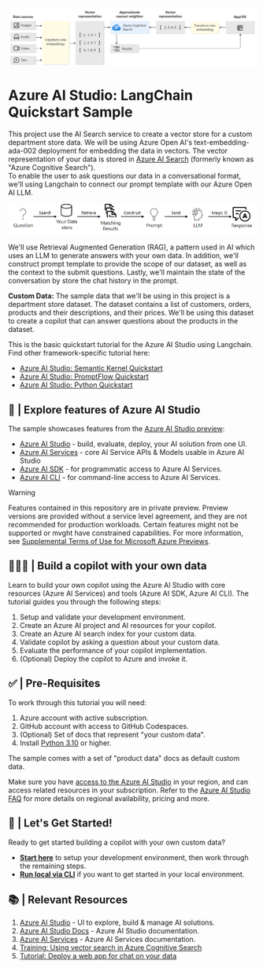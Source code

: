 ![](img\vector-search-architecture-diagram.png)

# Azure AI Studio: LangChain Quickstart Sample

This project use the AI Search service to create a vector store for a custom department store data.  We will be using Azure Open AI's text-embedding-ada-002 deployment for embedding the data in vectors. The vector representation of your data is stored in [Azure AI Search](https://learn.microsoft.com/en-us/azure/search/search-what-is-azure-search) (formerly known as "Azure Cognitive Search").  
To enable the user to ask questions our data in a conversational format, we'll using Langchain to connect our prompt template with our Azure Open AI LLM.

![](img\rag-pattern.png)

We'll use Retrieval Augmented Generation (RAG), a pattern used in AI which uses an LLM to generate answers with your own data. In addition, we'll  construct prompt template to provide the scope of our dataset, as well as the context to the submit questions. Lastly, we'll maintain the state of the conversation by store the chat history in the prompt.

**Custom Data:** The sample data that we'll be using in this project is a department store dataset.  The dataset contains a list of customers, orders, products and their descriptions, and their prices.  We'll be using this dataset to create a copilot that can answer questions about the products in the dataset.

This is the basic quickstart tutorial for the Azure AI Studio using Langchain. Find other framework-specific tutorial here:
 - [Azure AI Studio: Semantic Kernel Quickstart](https://github.com/Azure-Samples/aistudio-python-semantickernel-sample)
 - [Azure AI Studio: PromptFlow Quickstart](https://github.com/Azure-Samples/aistudio-python-promptflow-sample)
  - [Azure AI Studio: Python Quickstart](https://github.com/Azure-Samples/aistudio-python-quickstart-sample)


## 🧰 | Explore features of Azure AI Studio

The sample showcases features from the [Azure AI Studio preview](https://aka.ms/azureai/docs):

* [Azure AI Studio](https://aka.ms/azureaistudio/docs) - build, evaluate, deploy, your AI solution from one UI.
* [Azure AI Services](https://learn.microsoft.com/azure/ai-services/what-are-ai-services) - core AI Service APIs & Models usable in Azure AI Studio 
* [Azure AI SDK](https://learn.microsoft.com/azure/ai-studio/how-to/sdk-install?) - for programmatic access to Azure AI Services.
* [Azure AI CLI](https://learn.microsoft.com/azure/ai-studio/how-to/cli-install) - for command-line access to Azure AI Services.

> [!WARNING]  
> Features contained in this repository are in private preview. Preview versions are provided without a service level agreement, and they are not recommended for production workloads. Certain features might not be supported or mvght have constrained capabilities. For more information, see [Supplemental Terms of Use for Microsoft Azure Previews](https://azure.microsoft.com/support/legal/preview-supplemental-terms/).

## 👩🏽‍💻 | Build a copilot with your own data

Learn to build your own copilot using the Azure AI Studio with core resources (Azure AI Services) and tools (Azure AI SDK, Azure AI CLI). The tutorial guides you through the following steps:

1. Setup and validate your development environment.
2. Create an Azure AI project and AI resources for your copilot.
3. Create an Azure AI search index for your custom data.
4. Validate copilot by asking a question about your custom data.
5. Evaluate the performance of your copilot implementation.
6. (Optional) Deploy the copilot to Azure and invoke it.

## ✅ | Pre-Requisites

To work through this tutorial you will need:
1. Azure account with active subscription.
2. GitHub account with access to GitHub Codespaces.
3. (Optional) Set of docs that represent "your custom data".
4. Install [Python 3.10](https://www.python.org/) or higher.

The sample comes with a set of "product data" docs as default custom data. 

Make sure you have [access to the Azure AI Studio](https://learn.microsoft.com/en-us/azure/ai-studio/faq#how-can-customers-access-azure-ai-studio--) in your region, and can access related resources in your subscription. Refer to the [Azure AI Studio FAQ](https://learn.microsoft.com/en-us/azure/ai-studio/faq#how-can-customers-access-azure-ai-studio--) for more details on regional availability, pricing and more.

## 🏁 | Let's Get Started!

Ready to get started building a copilot with your own custom data? 
- [**Start here**](docs/use-github-codes.md) to setup your development environment, then work through the remaining steps.
- [**Run local via CLI**](docs/use-locally.md) if you want to get started in your local environment.

## 📚 | Relevant Resources

1. [Azure AI Studio](https://aka.ms/azureaistudio) - UI to explore, build & manage AI solutions.
1. [Azure AI Studio Docs](https://aka.ms/azureaistudio/docs) - Azure AI Studio documentation.
1. [Azure AI Services](https://learn.microsoft.com/azure/ai-services/what-are-ai-services) - Azure AI Services documentation.
1. [Training: Using vector search in Azure Cognitive Search](https://learn.microsoft.com/training/modules/improve-search-results-vector-search) 
1. [Tutorial: Deploy a web app for chat on your data](https://learn.microsoft.com/azure/ai-studio/tutorials/deploy-chat-web-app) 

